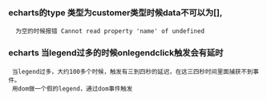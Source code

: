 ### echarts的type 类型为customer类型时候data不可以为[],
```
  为空的时候报错 Cannot read property 'name' of undefined
```
### echarts 当legend过多的时候onlegendclick触发会有延时
```
 当legend过多，大约100多个时候，触发有三到四秒的延迟，在这三四秒时间里面捕获不到事件。
 用dom做一个假的legend，通过dom事件触发
```
